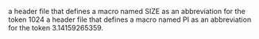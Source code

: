 a header file that defines a macro named SIZE as an abbreviation for the token 1024
 a header file that defines a macro named PI as an abbreviation for the token 3.14159265359.

